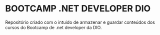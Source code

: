 # BOOTCAMP .NET DEVELOPER DIO
Repositório criado com o intuido de armazenar e guardar conteúdos dos cursos do Bootcamp de .net developer da DIO.
